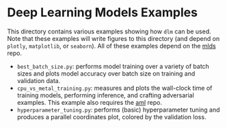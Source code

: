 # Deep Learning Models Examples

This directory contains various examples showing how `dlm` can be used. Note
that these examples will write figures to this directory (and depend on
`plotly`, `matplotlib`, or `seaborn`). All of these examples depend on the
[mlds](https://github.com/sheatsley/datasets) repo.

* `best_batch_size.py`: performs model training over a variety of batch sizes
    and plots model accuracy over batch size on training and validation data.
* `cpu_vs_metal_training.py`: measures and plots the wall-clock time of training
    models, performing inference, and crafting adversarial examples. This
    example also requires the [aml](https://github.com/sheatsley/attacks) repo.
* `hyperparameter_tuning.py`: performs (basic) hyperparameter tuning and
    produces a parallel coordinates plot, colored by the validation loss.
